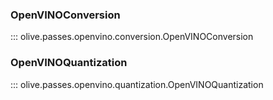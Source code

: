 ### OpenVINOConversion
::: olive.passes.openvino.conversion.OpenVINOConversion

### OpenVINOQuantization
::: olive.passes.openvino.quantization.OpenVINOQuantization